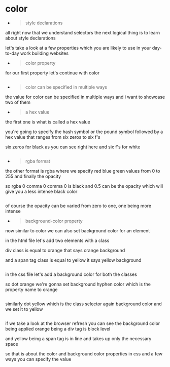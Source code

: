 # color

- > style declarations

all right now that we understand
selectors the next logical thing is to learn about style declarations

let's take a look at a few properties which you are likely to use in your day-to-day work building websites

- > color property

for our first property let's continue with color

```css

```

- > color can be specified in multiple ways

the value for color can be specified in multiple ways and i want to showcase two of them

- > a hex value

the first one is what is called a hex value

you're going to specify the hash symbol
or the pound symbol followed by a hex value that ranges from six zeros to six
f's

six zeros for black as you can see right here
and six f's for white

```scc

```

- > rgba format

the other format is rgba where we specify red blue green values from 0 to
255 and finally the opacity

so rgba 0 comma 0 comma 0 is black and 0.5 can be the opacity which will give you a less intense black
color

```css

```

of course the opacity can be varied from zero to
one, one being more intense

- > background-color property

now similar to color we can also set
background color for an element

in the html file let's add two elements with a class

div class is equal to orange that says orange background

and a span tag class is equal to yellow
it says yellow background

```html

```

in the css file let's add a background color for both the classes

so dot orange
we're gonna set background hyphen color which is the property name to orange

```css

```

similarly dot yellow which is the class selector again background color and we set it to yellow

```css

```

if we take a look at the browser refresh you can see the background color being
applied orange being a div tag is block level

and yellow being a span tag is in line and takes up only the necessary space

so that is about the color and background color properties in css and a few ways you can specify the value
